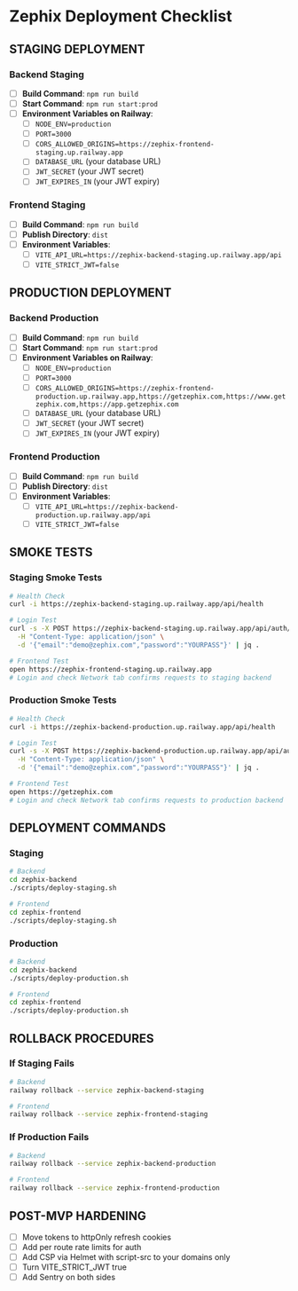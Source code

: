 # Zephix Deployment Checklist

## STAGING DEPLOYMENT

### Backend Staging
- [ ] **Build Command**: `npm run build`
- [ ] **Start Command**: `npm run start:prod`
- [ ] **Environment Variables on Railway**:
  - [ ] `NODE_ENV=production`
  - [ ] `PORT=3000`
  - [ ] `CORS_ALLOWED_ORIGINS=https://zephix-frontend-staging.up.railway.app`
  - [ ] `DATABASE_URL` (your database URL)
  - [ ] `JWT_SECRET` (your JWT secret)
  - [ ] `JWT_EXPIRES_IN` (your JWT expiry)

### Frontend Staging
- [ ] **Build Command**: `npm run build`
- [ ] **Publish Directory**: `dist`
- [ ] **Environment Variables**:
  - [ ] `VITE_API_URL=https://zephix-backend-staging.up.railway.app/api`
  - [ ] `VITE_STRICT_JWT=false`

## PRODUCTION DEPLOYMENT

### Backend Production
- [ ] **Build Command**: `npm run build`
- [ ] **Start Command**: `npm run start:prod`
- [ ] **Environment Variables on Railway**:
  - [ ] `NODE_ENV=production`
  - [ ] `PORT=3000`
  - [ ] `CORS_ALLOWED_ORIGINS=https://zephix-frontend-production.up.railway.app,https://getzephix.com,https://www.getzephix.com,https://app.getzephix.com`
  - [ ] `DATABASE_URL` (your database URL)
  - [ ] `JWT_SECRET` (your JWT secret)
  - [ ] `JWT_EXPIRES_IN` (your JWT expiry)

### Frontend Production
- [ ] **Build Command**: `npm run build`
- [ ] **Publish Directory**: `dist`
- [ ] **Environment Variables**:
  - [ ] `VITE_API_URL=https://zephix-backend-production.up.railway.app/api`
  - [ ] `VITE_STRICT_JWT=false`

## SMOKE TESTS

### Staging Smoke Tests
```bash
# Health Check
curl -i https://zephix-backend-staging.up.railway.app/api/health

# Login Test
curl -s -X POST https://zephix-backend-staging.up.railway.app/api/auth/login \
  -H "Content-Type: application/json" \
  -d '{"email":"demo@zephix.com","password":"YOURPASS"}' | jq .

# Frontend Test
open https://zephix-frontend-staging.up.railway.app
# Login and check Network tab confirms requests to staging backend
```

### Production Smoke Tests
```bash
# Health Check
curl -i https://zephix-backend-production.up.railway.app/api/health

# Login Test
curl -s -X POST https://zephix-backend-production.up.railway.app/api/auth/login \
  -H "Content-Type: application/json" \
  -d '{"email":"demo@zephix.com","password":"YOURPASS"}' | jq .

# Frontend Test
open https://getzephix.com
# Login and check Network tab confirms requests to production backend
```

## DEPLOYMENT COMMANDS

### Staging
```bash
# Backend
cd zephix-backend
./scripts/deploy-staging.sh

# Frontend
cd zephix-frontend
./scripts/deploy-staging.sh
```

### Production
```bash
# Backend
cd zephix-backend
./scripts/deploy-production.sh

# Frontend
cd zephix-frontend
./scripts/deploy-production.sh
```

## ROLLBACK PROCEDURES

### If Staging Fails
```bash
# Backend
railway rollback --service zephix-backend-staging

# Frontend
railway rollback --service zephix-frontend-staging
```

### If Production Fails
```bash
# Backend
railway rollback --service zephix-backend-production

# Frontend
railway rollback --service zephix-frontend-production
```

## POST-MVP HARDENING

- [ ] Move tokens to httpOnly refresh cookies
- [ ] Add per route rate limits for auth
- [ ] Add CSP via Helmet with script-src to your domains only
- [ ] Turn VITE_STRICT_JWT true
- [ ] Add Sentry on both sides
